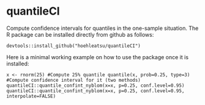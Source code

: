 # quantileCI

Compute confidence intervals for quantiles in the one-sample
situation. The R package can be installed directly from github as
follows:

`
devtools::install_github("hoehleatsu/quantileCI")
`

Here is a minimal working example on how to use the package once it is
installed:

`
x <- rnorm(25)
#Compute 25% quantile
quantile(x, prob=0.25, type=3)
#Compute confidence interval for it (two methods)
quantileCI::quantile_confint_nyblom(x=x, p=0.25, conf.level=0.95)
quantileCI::quantile_confint_nyblom(x=x, p=0.25, conf.level=0.95, interpolate=FALSE)
`

